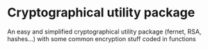 # Cryptographical utility package

An easy and simplified cryptographical utility package (fernet, RSA, hashes...) with some
common encryption stuff coded in functions